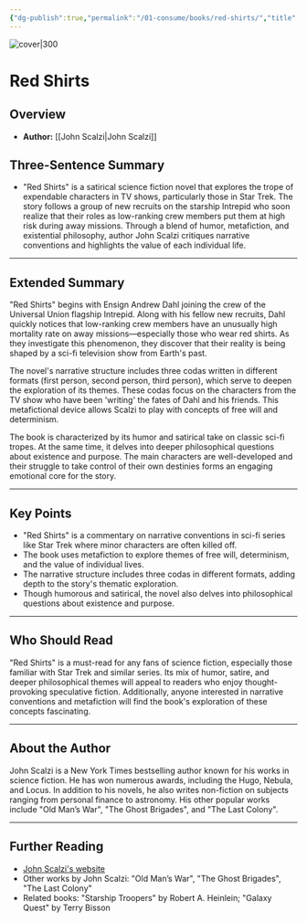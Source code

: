 ```yaml
---
{"dg-publish":true,"permalink":"/01-consume/books/red-shirts/","title":"Redshirts","tags":["science-fiction","free-will","determinism"]}
---
```


![cover|300](http://books.google.com/books/content?id=2myG-uWq5zQC&printsec=frontcover&img=1&zoom=1&edge=curl&source=gbs_api)
# Red Shirts

## Overview
- **Author:** [[John Scalzi\|John Scalzi]] 

## Three-Sentence Summary
- "Red Shirts" is a satirical science fiction novel that explores the trope of expendable characters in TV shows, particularly those in Star Trek. The story follows a group of new recruits on the starship Intrepid who soon realize that their roles as low-ranking crew members put them at high risk during away missions. Through a blend of humor, metafiction, and existential philosophy, author John Scalzi critiques narrative conventions and highlights the value of each individual life.

---

## Extended Summary
"Red Shirts" begins with Ensign Andrew Dahl joining the crew of the Universal Union flagship Intrepid. Along with his fellow new recruits, Dahl quickly notices that low-ranking crew members have an unusually high mortality rate on away missions—especially those who wear red shirts. As they investigate this phenomenon, they discover that their reality is being shaped by a sci-fi television show from Earth's past.

The novel's narrative structure includes three codas written in different formats (first person, second person, third person), which serve to deepen the exploration of its themes. These codas focus on the characters from the TV show who have been 'writing' the fates of Dahl and his friends. This metafictional device allows Scalzi to play with concepts of free will and determinism.

The book is characterized by its humor and satirical take on classic sci-fi tropes. At the same time, it delves into deeper philosophical questions about existence and purpose. The main characters are well-developed and their struggle to take control of their own destinies forms an engaging emotional core for the story.

---

## Key Points
- "Red Shirts" is a commentary on narrative conventions in sci-fi series like Star Trek where minor characters are often killed off.
- The book uses metafiction to explore themes of free will, determinism, and the value of individual lives.
- The narrative structure includes three codas in different formats, adding depth to the story's thematic exploration.
- Though humorous and satirical, the novel also delves into philosophical questions about existence and purpose.

---

## Who Should Read
"Red Shirts" is a must-read for any fans of science fiction, especially those familiar with Star Trek and similar series. Its mix of humor, satire, and deeper philosophical themes will appeal to readers who enjoy thought-provoking speculative fiction. Additionally, anyone interested in narrative conventions and metafiction will find the book's exploration of these concepts fascinating.

---

## About the Author
John Scalzi is a New York Times bestselling author known for his works in science fiction. He has won numerous awards, including the Hugo, Nebula, and Locus. In addition to his novels, he also writes non-fiction on subjects ranging from personal finance to astronomy. His other popular works include "Old Man’s War", "The Ghost Brigades", and "The Last Colony".

---

## Further Reading
- [John Scalzi's website](https://whatever.scalzi.com/)
- Other works by John Scalzi: "Old Man’s War", "The Ghost Brigades", "The Last Colony"
- Related books: "Starship Troopers" by Robert A. Heinlein; "Galaxy Quest" by Terry Bisson

